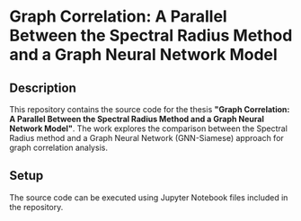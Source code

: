 # Graph Correlation: A Parallel Between the Spectral Radius Method and a Graph Neural Network Model  

## Description  
This repository contains the source code for the thesis **"Graph Correlation: A Parallel Between the Spectral Radius Method and a Graph Neural Network Model"**. The work explores the comparison between the Spectral Radius method and a Graph Neural Network (GNN-Siamese) approach for graph correlation analysis.  

## Setup  
The source code can be executed using Jupyter Notebook files included in the repository.
